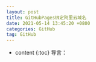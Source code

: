 ```yaml
---
layout: post
title: GitHubPages绑定阿里云域名
date: 2021-05-14 13:45:20 +0800
categories: GitHub
tag: GitHub
---
```


* content
{:toc}
导言：

<!-- ![](https://latex.codecogs.com/gif.latex?) -->
